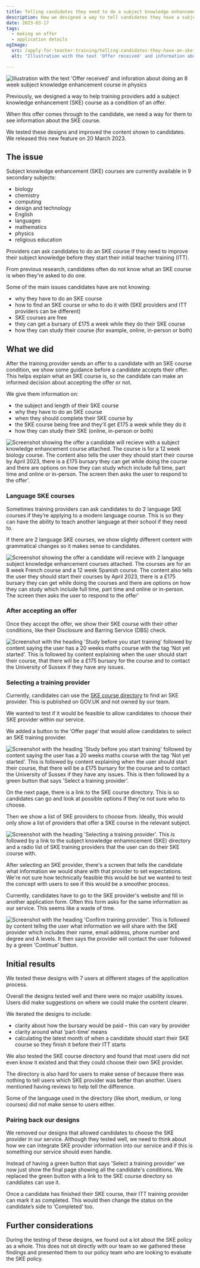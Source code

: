 ```yaml
---
title: Telling candidates they need to do a subject knowledge enhancement course
description: How we designed a way to tell candidates they have a subject knowledge enhancement course as a condition of their offer.
date: 2023-03-17
tags:
  - making an offer
  - application details
ogImage:
  src: /apply-for-teacher-training/telling-candidates-they-have-an-ske-condition/ske-cover-image.png
  alt: "Illustration with the text 'Offer received' and information about doing an 8 week subject knowledge enhancement course in physics"

---
```

![Illustration with the text 'Offer received' and inforation about doing an 8 week subject knowledge enhancement course in physics](ske-cover-image.png)

Previously, we designed a way to help training providers add a subject knowledge enhancement (SKE) course as a condition of an offer.

When this offer comes through to the candidate, we need a way for them to see information about the SKE course.

We tested these designs and improved the content shown to candidates. We released this new feature on 20 March 2023.

## The issue

Subject knowledge enhancement (SKE) courses are currently available in 9 secondary subjects:

* biology
* chemistry
* computing
* design and technology
* English
* languages
* mathematics
* physics
* religious education

Providers can ask candidates to do an SKE course if they need to improve their subject knowledge before they start their initial teacher training (ITT).

From previous research, candidates often do not know what an SKE course is when they're asked to do one.

Some of the main issues candidates have are not knowing:

* why they have to do an SKE course
* how to find an SKE course or who to do it with (SKE providers and ITT providers can be different)
* SKE courses are free
* they can get a bursary of £175 a week while they do their SKE course
* how they can study their course (for example, online, in-person or both)

## What we did

After the training provider sends an offer to a candidate with an SKE course condition, we show some guidance before a candidate accepts their offer. This helps explain what an SKE course is, so the candidate can make an informed decision about accepting the offer or not.

We give them information on:

* the subject and length of their SKE course
* why they have to do an SKE course
* when they should complete their SKE course by
* the SKE course being free and they'll get £175 a week while they do it
* how they can study their SKE (online, in-person or both)

![Screenshot showing the offer a candidate will recieve with a subject knowledge enhancement course attached. The course is for a 12 week biology course. The content also tells the user they should start their course by April 2023, there is a £175 bursary they can get while doing the course and there are options on how they can study which include full time, part time and online or in-person. The screen then asks the user to respond to the offer'.](ske-offer-page.png)

### Language SKE courses

Sometimes training providers can ask candidates to do 2 language SKE courses if they’re applying to a modern language course. This is so they can have the ability to teach another language at their school if they need to.

If there are 2 language SKE courses, we show slightly different content with grammatical changes so it makes sense to candidates.

![Screenshot showing the offer a candidate will recieve with 2 language subject knowledge enhancement courses attached. The courses are for an 8 week French course and a 12 week Spanish course. The content also tells the user they should start their courses by April 2023, there is a £175 bursary they can get while doing the courses and there are options on how they can study which include full time, part time and online or in-person. The screen then asks the user to respond to the offer'](language-ske.png)

### After accepting an offer

Once they accept the offer, we show their SKE course with their other conditions, like their Disclosure and Barring Service (DBS) check.

![Screenshot with the heading 'Study before you start training' followed by content saying the user has a 20 weeks maths course with the tag 'Not yet started'. This is followed by content explaining when the user should start their course, that there will be a £175 bursary for the course and to contact the University of Sussex if they have any issues.](offer-page.png)

### Selecting a training provider

Currently, candidates can use the [SKE course directory](https://www.gov.uk/government/publications/subject-knowledge-enhancement-course-directory/subject-knowledge-enhancement-ske-course-directory) to find an SKE provider. This is published on GOV.UK and not owned by our team.

We wanted to test if it would be feasible to allow candidates to choose their SKE provider within our service.

We added a button to the ‘Offer page’ that would allow candidates to select an SKE training provider.

![Screenshot with the heading 'Study before you start training' followed by content saying the user has a 20 weeks maths course with the tag 'Not yet started'. This is followed by content explaining when the user should start their course, that there will be a £175 bursary for the course and to contact the University of Sussex if they have any issues. This is then followed by a green button that says 'Select a training provider'.](study-before-training.png)

On the next page, there is a link to the SKE course directory. This is so candidates can go and look at possible options if they're not sure who to choose.

Then we show a list of SKE providers to choose from. Ideally, this would only show a list of providers that offer a SKE course in the relevant subject.

![Screenshot with the heading 'Selecting a training provider'. This is followed by a link to the subject knowledge enhamncement (SKE) directory and a radio list of SKE training providers that the user can do their SKE course with.](select-training-provider.png)

After selecting an SKE provider, there's a screen that tells the candidate what information we would share with that provider to set expectations. We're not sure how technically feasible this would be but we wanted to test the concept with users to see if this would be a smoother process.

Currently, candidates have to go to the SKE provider's website and fill in another application form. Often this form asks for the same information as our service. This seems like a waste of time.

![Screenshot with the heading 'Confirm training provider'. This is followed by content tellng the user what information we will share with the SKE provider which includes their name, email address, phone number and degree and A levels. It then says the provider will contact the user followed by a green 'Continue' button.](confirm-ske-provider.png)

## Initial results

We tested these designs with 7 users at different stages of the application process.

Overall the designs tested well and there were no major usability issues. Users did make suggestions on where we could make the content clearer.

We iterated the designs to include:

* clarity about how the bursary would be paid – this can vary by provider
* clarity around what ‘part-time’ means
* calculating the latest month of when a candidate should start their SKE course so they finish it before their ITT starts

We also tested the SKE course directory and found that most users did not even know it existed and that they could choose their own SKE provider.

The directory is also hard for users to make sense of because there was nothing to tell users which SKE provider was better than another. Users mentioned having reviews to help tell the difference.

Some of the language used in the directory (like short, medium, or long courses) did not make sense to users either.

### Pairing back our designs

We removed our designs that allowed candidates to choose the SKE provider in our service. Although they tested well, we need to think about how we can integrate SKE provider information into our service and if this is something our service should even handle.

Instead of having a green button that says 'Select a training provider' we now just show the final page showing all the candidate's conditions. We replaced the green button with a link to the SKE course directory so canddiates can use it.

Once a candidate has finished their SKE course, their ITT training provider can mark it as completed. This would then change the status on the candidate’s side to ‘Completed’ too.

## Further considerations

During the testing of these designs, we found out a lot about the SKE policy as a whole. This does not sit directly with our team so we gathered these findings and presented them to our policy team who are looking to evaluate the SKE policy.
